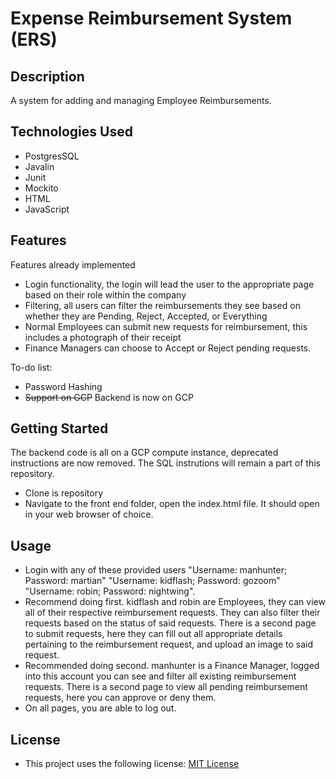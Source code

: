 # Expense Reimbursement System (ERS)

## Description
A system for adding and managing Employee Reimbursements.

## Technologies Used
- PostgresSQL
- Javalin
- Junit
- Mockito
- HTML
- JavaScript

## Features
Features already implemented
- Login functionality, the login will lead the user to the appropriate page based on their role within the company
- Filtering, all users can filter the reimbursements they see based on whether they are Pending, Reject, Accepted, or Everything
- Normal Employees can submit new requests for reimbursement, this includes a photograph of their receipt
- Finance Managers can choose to Accept or Reject pending requests.
  

To-do list:
- Password Hashing
- ~~Support on GCP~~ Backend is now on GCP

## Getting Started
The backend code is all on a GCP compute instance, deprecated instructions are now removed. The SQL instrutions will remain a part of this repository.
- Clone is repository
- Navigate to the front end folder, open the index.html file. It should open in your web browser of choice.
## Usage
- Login with any of these provided users "Username: manhunter; Password: martian" "Username: kidflash; Password: gozoom" "Username: robin; Password: nightwing".
- Recommend doing first. kidflash and robin are Employees, they can view all of their respective reimbursement requests. They can also filter their requests based on the status of said requests. There is a second page to submit requests, here they can fill out all appropriate details pertaining to the reimbursement request, and upload an image to said request. 
- Recommended doing second. manhunter is a Finance Manager, logged into this account you can see and filter all existing reimbursement requests. There is a second page to view all pending reimbursement requests, here you can approve or deny them.
- On all pages, you are able to log out.
## License
- This project uses the following license: [MIT License](https://github.com/git/git-scm.com/blob/main/MIT-LICENSE.txt)

